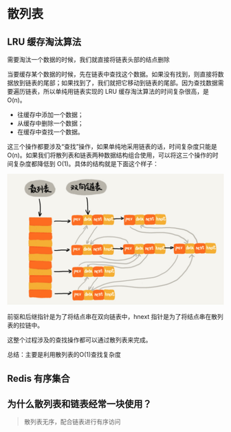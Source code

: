 # 散列表

## LRU 缓存淘汰算法

需要淘汰一个数据的时候，我们就直接将链表头部的结点删除

当要缓存某个数据的时候，先在链表中查找这个数据。如果没有找到，则直接将数据放到链表的尾部；如果找到了，我们就把它移动到链表的尾部。因为查找数据需要遍历链表，所以单纯用链表实现的 LRU 缓存淘汰算法的时间复杂很高，是 O(n)。

* 往缓存中添加一个数据；
* 从缓存中删除一个数据；
* 在缓存中查找一个数据。

这三个操作都要涉及“查找”操作，如果单纯地采用链表的话，时间复杂度只能是 O(n)。如果我们将散列表和链表两种数据结构组合使用，可以将这三个操作的时间复杂度都降低到 O(1)。具体的结构就是下面这个样子：

![image-20210216135430537](10_散列表_3.assets/image-20210216135430537.png)

前驱和后继指针是为了将结点串在双向链表中，hnext 指针是为了将结点串在散列表的拉链中。

这整个过程涉及的查找操作都可以通过散列表来完成。

总结：主要是利用散列表的O(1)查找复杂度

## Redis 有序集合

## 为什么散列表和链表经常一块使用？

> 散列表无序，配合链表进行有序访问